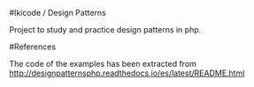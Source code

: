#Ikicode / Design Patterns

Project to study and practice design patterns in php.

#References
 
The code of the examples has been extracted from http://designpatternsphp.readthedocs.io/es/latest/README.html
